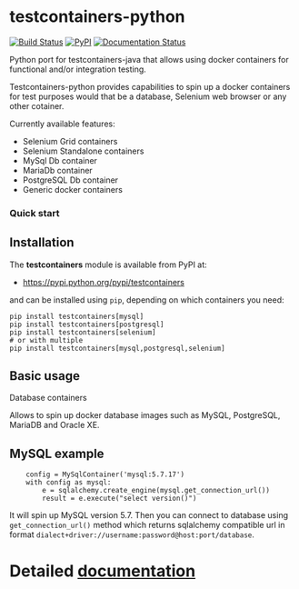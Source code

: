 # testcontainers-python

[![Build Status](https://travis-ci.org/testcontainers/testcontainers-python.svg?branch=master)](https://travis-ci.org/testcontainers/testcontainers-python) [![PyPI](https://img.shields.io/pypi/v/testcontainers.svg?style=flat-square)](https://pypi.python.org/pypi/testcontainers)
[![Documentation Status](https://readthedocs.org/projects/testcontainers-python/badge/?version=latest)](http://testcontainers-python.readthedocs.io/en/latest/?badge=latest)

Python port for testcontainers-java that allows using docker containers for functional and/or integration testing.

Testcontainers-python provides capabilities to spin up a docker containers for test purposes would that be a database, Selenium web browser or any other cotainer.

Currently available features:

* Selenium Grid containers
* Selenium Standalone containers
* MySql Db container
* MariaDb container
* PostgreSQL Db container
* Generic docker containers

### Quick start

Installation
------------

The **testcontainers** module is available from PyPI at:

* https://pypi.python.org/pypi/testcontainers

and can be installed using ``pip``, depending on which containers you need:

    pip install testcontainers[mysql]
    pip install testcontainers[postgresql]
    pip install testcontainers[selenium]
    # or with multiple
    pip install testcontainers[mysql,postgresql,selenium]

Basic usage
-----------

Database containers

Allows to spin up docker database images such as MySQL, PostgreSQL, MariaDB and Oracle XE.

MySQL example
-------------

        config = MySqlContainer('mysql:5.7.17')
        with config as mysql:
            e = sqlalchemy.create_engine(mysql.get_connection_url())
            result = e.execute("select version()")

It will spin up MySQL version 5.7. Then you can connect to database using ``get_connection_url()`` method which returns sqlalchemy compatible url in format ``dialect+driver://username:password@host:port/database``.

# Detailed [documentation](http://testcontainers-python.readthedocs.io/en/latest/)
